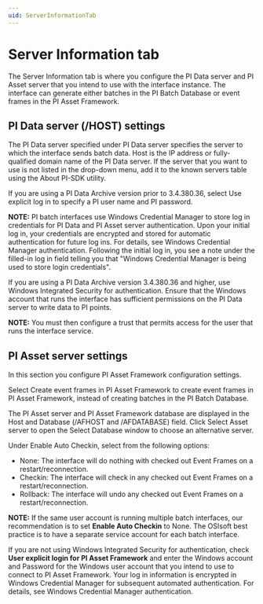```yaml
---
uid: ServerInformationTab
---
```


# Server Information tab

The Server Information tab is where you configure the PI Data server and PI Asset server that you intend to use with the interface instance. The interface can generate either batches in the PI Batch Database or event frames in the PI Asset Framework.

## PI Data server (/HOST) settings

The PI Data server specified under PI Data server specifies the server to which the interface sends batch data. Host is the IP address or fully-qualified domain name of the PI Data server. If the server that you want to use is not listed in the drop-down menu, add it to the known servers table using the About PI-SDK utility. 

If you are using a PI Data Archive version prior to 3.4.380.36, select Use explicit log in to specify a PI user name and PI password. 

**NOTE:** PI batch interfaces use Windows Credential Manager to store log in credentials for PI Data and PI Asset server authentication. Upon your initial log in, your credentials are encrypted and stored for automatic authentication for future log ins. For details, see Windows Credential Manager authentication. Following the initial log in, you see a note under the filled-in log in field telling you that "Windows Credential Manager is being used to store login credentials". 

If you are using a PI Data Archive version 3.4.380.36 and higher, use Windows Integrated Security for authentication. Ensure that the Windows account that runs the interface has sufficient permissions on the PI Data server to write data to PI points.
    	
**NOTE:** You must then configure a trust that permits access for the user that runs the interface service.

## PI Asset server settings

In this section you configure PI Asset Framework configuration settings. 

Select Create event frames in PI Asset Framework to create event frames in PI Asset Framework, instead of creating batches in the PI Batch Database. 

The PI Asset server and PI Asset Framework database are displayed in the Host and Database (/AFHOST and /AFDATABASE) field. Click Select Asset server to open the Select Database window to choose an alternative server. 

Under Enable Auto Checkin, select from the following options:

* None: The interface will do nothing with checked out Event Frames on a restart/reconnection.
* Checkin: The interface will check in any checked out Event Frames on a restart/reconnection.
* Rollback: The interface will undo any checked out Event Frames on a restart/reconnection.
    	
**NOTE:** If the same user account is running multiple batch interfaces, our recommendation is to set **Enable Auto Checkin** to None. The OSIsoft best practice is to have a separate service account for each batch interface.

If you are not using Windows Integrated Security for authentication, check **User explicit login for PI Asset Framework** and enter the Windows account and Password for the Windows user account that you intend to use to connect to PI Asset Framework. Your log in information is encrypted in Windows Credential Manager for subsequent automated authentication. For details, see Windows Credential Manager authentication.  

